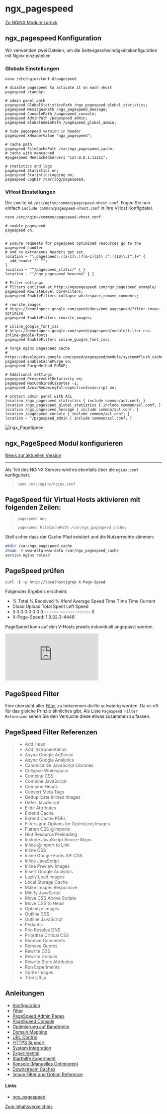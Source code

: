 # ngx_pagespeed

[Zu NGiNX Module zurück](https://wiki.page-speed.ninja/hosting/nginx/module/)

## ngx_pagespeed Konfiguration

Wir verwenden zwei Dateien, um die Seitengeschwindigkeitskonfiguration mit Nginx einzustellen

### Globale Einstellungen

`nano /etc/nginx/conf.d/pagespeed`

```nginx-conf
# disable pagespeed to activate it on each vhost
pagespeed standby;

# admin panel path
pagespeed GlobalStatisticsPath /ngx_pagespeed_global_statistics;
pagespeed MessagesPath /ngx_pagespeed_message;
pagespeed ConsolePath /pagespeed_console;
pagespeed AdminPath /pagespeed_admin;
pagespeed GlobalAdminPath /pagespeed_global_admin;

# hide pagespeed version in header 
pagespeed XHeaderValue "ngx_pagespeed";

# cache path
pagespeed FileCachePath /var/ngx_pagespeed_cache;
# cache with memcached 
#pagespeed MemcachedServers "127.0.0.1:11211";

# statistics and logs
pagespeed Statistics on;
pagespeed StatisticsLogging on;
pagespeed LogDir /var/log/pagespeed;
```

### VHost Einstellungen

Die zweite ist  `/etc/nginx/common/pagespeed-vhost.conf`.
Fügen Sie nun einfach `include common/pagespeed-vhost.conf` in Ihre VHost Konfigdatei.

`nano /etc/nginx/common/pagespeed-vhost.conf`

```nginx-conf
# enable pagespeed
pagespeed on;


# Ensure requests for pagespeed optimized resources go to the pagespeed handler
# and no extraneous headers get set.
location ~ "\.pagespeed\.([a-z]\.)?[a-z]{2}\.[^.]{10}\.[^.]+" {
  add_header "" "";
}
location ~ "^/pagespeed_static/" { }
location ~ "^/ngx_pagespeed_beacon$" { }

# Filter settings
# filters outlined at http://ngxpagespeed.com/ngx_pagespeed_example/
pagespeed RewriteLevel CoreFilters;
pagespeed EnableFilters collapse_whitespace,remove_comments;

# rewrite_images
# https://developers.google.com/speed/docs/mod_pagespeed/filter-image-optimize
pagespeed EnableFilters rewrite_images;

# inline_google_font_css
# https://developers.google.com/speed/pagespeed/module/filter-css-inline-google-fonts
pagespeed EnableFilters inline_google_font_css;

# Purge nginx pagespeed cache
# https://developers.google.com/speed/pagespeed/module/system#flush_cache
pagespeed EnableCachePurge on;
pagespeed PurgeMethod PURGE;

# Additional settings
pagespeed PreserveUrlRelativity on;
pagespeed MaxCombinedCssBytes -1;
pagespeed AvoidRenamingIntrospectiveJavascript on;

# protect admin panel with ACL
location /ngx_pagespeed_statistics { include common/acl.conf; }
location /ngx_pagespeed_global_statistics { include common/acl.conf; }
location /ngx_pagespeed_message { include common/acl.conf; }
location /pagespeed_console { include common/acl.conf; }
location ~ ^/pagespeed_admin { include common/acl.conf; }
```

![ngx_PageSpeed](https://imgur.com/xxdKxWW)

##  ngx_PageSpeed Modul konfigurieren
[News zur aktuellen Version](https://www.modpagespeed.com/doc/release_notes)
***

Als Teil des NGiNX Servers wird es ebenfalls über die `nginx.conf` konfiguriert.

> `nano /etc/nginx/nginx.conf`

## PageSpeed für Virtual Hosts aktivieren mit folgenden Zeilen:

> `pagespeed on; `

> `pagespeed FileCachePath /var/ngx_pagespeed_cache; `

Stell sicher dass der Cache Pfad existiert und die Nutzerrechte stimmen:

```bash
mkdir /var/ngx_pagespeed_cache
chown -R www-data:www-data /var/ngx_pagespeed_cache
service nginx reload
```

## PageSpeed prüfen

`curl -I -p http://localhost|grep X-Page-Speed`

Folgendes Ergebnis erscheint:

- % Total % Received % Xferd Average Speed Time Time Time Current
- Dload Upload Total Spent Left Speed
- 0 0 0 0 0 0 0 0 --:--:-- --:--:-- --:--:-- 0
- X-Page-Speed: 1.9.32.3-4448`

PageSpeed kann auf den V-Hosts jeweils induviduell angepasst werden.

![VHost Konfig](https://picload.org/view/drcoarca/nginx-vhost-pagespeed.jpg.html)

## PageSpeed Filter

Eine übersicht aller [Filter](https://www.modpagespeed.com/) zu bekommen dürfte schwierig werden. Da es oft für das gleiche Prinzip ähnliches gibt. Als Liste `PageSpeed Filter Referenzen` sehen Sie den Versuche diese etwas zusammen zu fassen.

## PageSpeed Filter Referenzen

> * Add Head
> * Add Instrumentation
> * Async Google AdSense
> * Async Google Analytics
> * Canonicalize JavaScript Libraries
> * Collapse Whitespace
> * Combine CSS
> * Combine JavaScript
> * Combine Heads
> * Convert Meta Tags
> * Deduplicate Inlined Images
> * Defer JavaScript
> * Elide Attributes
> * Extend Cache
> * Extend Cache PDFs
> * Filters and Options for Optimizing Images
> * Flatten CSS @imports
> * Hint Resource Preloading
> * Include JavaScript Source Maps
> * Inline @import to Link
> * Inline CSS
> * Inline Google Fonts API CSS
> * Inline JavaScript
> * Inline Preview Images
> * Insert Google Analytics
> * Lazily Load Images
> * Local Storage Cache
> * Make Images Responsive
> * Minify JavaScript
> * Move CSS Above Scripts
> * Move CSS to Head
> * Optimize Images
> * Outline CSS
> * Outline JavaScript
> * Pedantic
> * Pre-Resolve DNS
> * Prioritize Critical CSS
> * Remove Comments
> * Remove Quotes
> * Rewrite CSS
> * Rewrite Domain
> * Rewrite Style Attributes
> * Run Experiments
> * Sprite Images
> * Trim URLs

## Anleitungen

* [Konfiguration](https://www.modpagespeed.com/doc/configuration)
* [Filter](https://www.modpagespeed.com/doc/config_filters)
* [PageSpeed Admin Pages](https://www.modpagespeed.com/doc/admin)
* [PageSpeed Console](https://www.modpagespeed.com/doc/console)
* [Optimierung auf Bandbreite](https://www.modpagespeed.com/doc/optimize-for-bandwidth)
* [Domain Mapping](https://www.modpagespeed.com/doc/domains)
* [URL Control](https://www.modpagespeed.com/doc/restricting_urls)
* [HTTPS Support](https://www.modpagespeed.com/doc/https_support)
* [System Integration](https://www.modpagespeed.com/doc/system)
* [Experimental](https://www.modpagespeed.com/doc/experiment)
* [Starthilfe Experiment](https://www.modpagespeed.com/doc/module-run-experiment)
* [Konsole (Manuelles Optimieren)](https://www.modpagespeed.com/doc/console)
* [Downstream Caches](https://www.modpagespeed.com/doc/downstream-caching)
* [Image Filter and Option Reference](https://www.modpagespeed.com/doc/reference-image-optimize)

#### Links

- [ngx_pagespeed](https://www.modpagespeed.com/doc/build_ngx_pagespeed_from_source)

[Zum Inhaltsverzeichnis](https://wiki.page-speed.ninja/)
